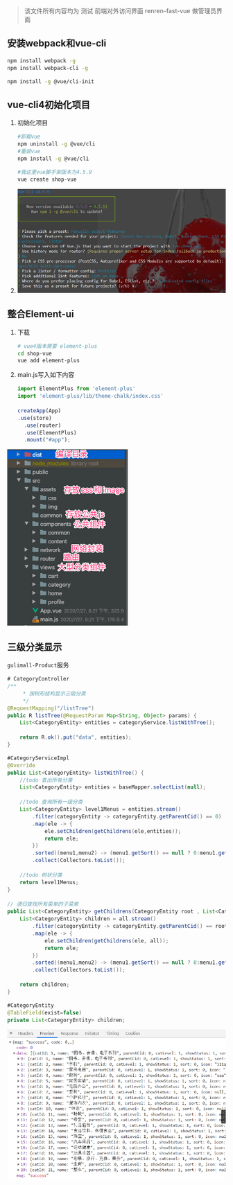>   该文件所有内容均为 测试 前端对外访问界面      renren-fast-vue 做管理员界面

## 安装webpack和vue-cli

```bash
npm install webpack -g
npm install webpack-cli -g
```

```bash
npm install -g @vue/cli-init
```



## vue-cli4初始化项目

1.  初始化项目

    ```bash
    #卸载vue
    npm uninstall -g @vue/cli
    #重装vue
    npm install -g @vue/cli
    ```

    ```bash
    #我这里vue脚手架版本为4.5.9
    vue create shop-vue
    ```

2.  ![image-20210209151045990](第五章-前台环境搭建.assets/image-20210209151045990.png)



## 整合Element-ui

1.  下载

    ```bash
    # vue4版本需要 element-plus
    cd shop-vue
    vue add element-plus
    ```

2.  main.js写入如下内容

    ```javascript
    import ElementPlus from 'element-plus'
    import 'element-plus/lib/theme-chalk/index.css'
    
    createApp(App)
    .use(store)
      .use(router)
      .use(ElementPlus)
      .mount("#app");
    ```
    

![image-20200809165840355](../../博客项目研发/第一章-环境搭建.assets/image-20200809165840355.png)







## 三级分类显示

`gulimall-Product`服务

```java
# CategoryController
/**
     * 按树形结构显示三级分类
     */
@RequestMapping("/listTree")
public R listTree(@RequestParam Map<String, Object> params) {
    List<CategoryEntity> entities = categoryService.listWithTree();

    return R.ok().put("data", entities);
}
```

```java
#CategoryServiceImpl
@Override
public List<CategoryEntity> listWithTree() {
    //todo 查出所有分类
    List<CategoryEntity> entities = baseMapper.selectList(null);

    //todo 查询所有一级分类
    List<CategoryEntity> level1Menus = entities.stream()
        .filter(categoryEntity -> categoryEntity.getParentCid() == 0)
        .map(ele -> {
            ele.setChildren(getChildrens(ele,entities));
            return ele;
        })
        .sorted((menu1,menu2) -> (menu1.getSort() == null ? 0:menu1.getSort()) - (menu2.getSort()==null ? 0:menu2.getSort()))
        .collect(Collectors.toList());

    //todo 树状分类
    return level1Menus;
}

// 递归查找所有菜单的子菜单
public List<CategoryEntity> getChildrens(CategoryEntity root , List<CategoryEntity> all){
    List<CategoryEntity> children = all.stream()
        .filter(categoryEntity -> categoryEntity.getParentCid() == root.getCatId())
        .map(ele -> {
            ele.setChildren(getChildrens(ele, all));
            return ele;
        })
        .sorted((menu1,menu2) -> (menu1.getSort() == null ? 0:menu1.getSort()) - (menu2.getSort()==null ? 0:menu2.getSort()))
        .collect(Collectors.toList());

    return children;
}

```

```java
#CategoryEntity
@TableField(exist=false)
private List<CategoryEntity> children;
```

![image-20210213122254973](第五章-前台环境搭建.assets/image-20210213122254973.png)

